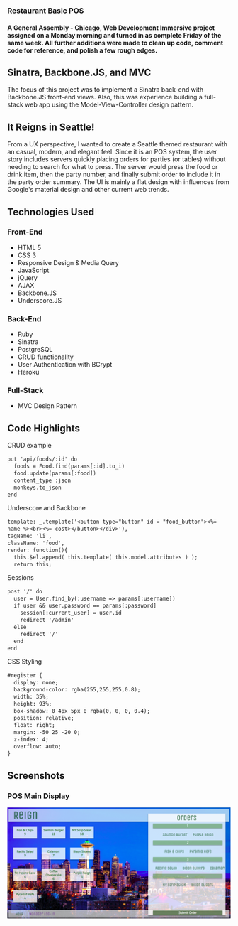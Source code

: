 ### Restaurant Basic POS
#### A General Assembly - Chicago, Web Development Immersive project assigned on a Monday morning and turned in as complete Friday of the same week. All further additions were made to clean up code, comment code for reference, and polish a few rough edges.

## Sinatra, Backbone.JS, and MVC
The focus of this project was to implement a Sinatra back-end with Backbone.JS front-end views. Also, this was experience building a full-stack web app using the Model-View-Controller design pattern.


## It Reigns in Seattle!
From a UX perspective, I wanted to create a Seattle themed restaurant with an casual, modern, and elegant feel. Since it is an POS system, the user story includes servers quickly placing orders for parties (or tables) without needing to search for what to press. The server would press the food or drink item, then the party number, and finally submit order to include it in the party order summary. The UI is mainly a flat design with influences from Google's material design and other current web trends.

## Technologies Used

### Front-End
- HTML 5
- CSS 3
- Responsive Design & Media Query
- JavaScript
- jQuery
- AJAX
- Backbone.JS
- Underscore.JS

### Back-End
- Ruby
- Sinatra
- PostgreSQL
- CRUD functionality
- User Authentication with BCrypt
- Heroku

### Full-Stack
- MVC Design Pattern


## Code Highlights
CRUD example
```
put 'api/foods/:id' do
  foods = Food.find(params[:id].to_i)
  food.update(params[:food])
  content_type :json
  monkeys.to_json
end

```
Underscore and Backbone
```
template: _.template('<button type="button" id = "food_button"><%= name %><br><%= cost></button></div>'),
tagName: 'li',
className: 'food',
render: function(){
  this.$el.append( this.template( this.model.attributes ) );
  return this;
```
Sessions
```
post '/' do
  user = User.find_by(:username => params[:username])
  if user && user.password == params[:password]
    session[:current_user] = user.id
    redirect '/admin'
  else
    redirect '/'
  end
end
```
CSS Styling
```
#register {
  display: none;
  background-color: rgba(255,255,255,0.8);
  width: 35%;
  height: 93%;
  box-shadow: 0 4px 5px 0 rgba(0, 0, 0, 0.4);
  position: relative;
  float: right;
  margin: -50 25 -20 0;
  z-index: 4;
  overflow: auto;
}
```

## Screenshots
### POS Main Display
![Screen Shot](/pos_screenshot.png)

